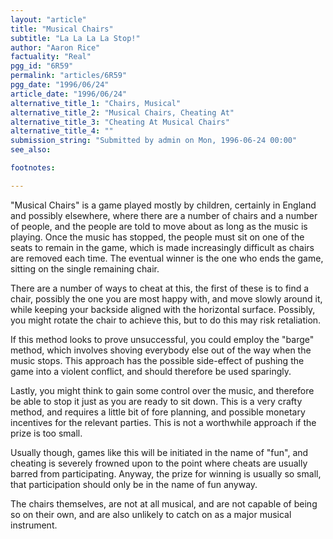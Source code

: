 ```yaml
---
layout: "article"
title: "Musical Chairs"
subtitle: "La La La La Stop!"
author: "Aaron Rice"
factuality: "Real"
pgg_id: "6R59"
permalink: "articles/6R59"
pgg_date: "1996/06/24"
article_date: "1996/06/24"
alternative_title_1: "Chairs, Musical"
alternative_title_2: "Musical Chairs, Cheating At"
alternative_title_3: "Cheating At Musical Chairs"
alternative_title_4: ""
submission_string: "Submitted by admin on Mon, 1996-06-24 00:00"
see_also:

footnotes: 

---
```

<div>
<p>"Musical Chairs" is a game played mostly by children, certainly in England and possibly elsewhere, where there are a number of chairs and a number of people, and the people are told to move about as long as the music is playing. Once the music has stopped, the people must sit on one of the seats to remain in the game, which is made increasingly difficult as chairs are removed each time. The eventual winner is the one who ends the game, sitting on the single remaining chair.</p>
<p>There are a number of ways to cheat at this, the first of these is to find a chair, possibly the one you are most happy with, and move slowly around it, while keeping your backside aligned with the horizontal surface. Possibly, you might rotate the chair to achieve this, but to do this may risk retaliation.</p>
<p>If this method looks to prove unsuccessful, you could employ the "barge" method, which involves shoving everybody else out of the way when the music stops. This approach has the possible side-effect of pushing the game into a violent conflict, and should therefore be used sparingly.</p>
<p>Lastly, you might think to gain some control over the music, and therefore be able to stop it just as you are ready to sit down. This is a very crafty method, and requires a little bit of fore planning, and possible monetary incentives for the relevant parties. This is not a worthwhile approach if the prize is too small.</p>
<p>Usually though, games like this will be initiated in the name of "fun", and cheating is severely frowned upon to the point where cheats are usually barred from participating. Anyway, the prize for winning is usually so small, that participation should only be in the name of fun anyway.</p>
<p>The chairs themselves, are not at all musical, and are not capable of being so on their own, and are also unlikely to catch on as a major musical instrument. <!--Amazon_CLS_IM_END--></p>
</div>


